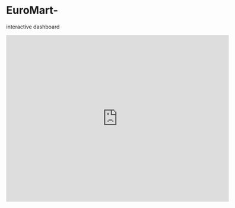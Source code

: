 # EuroMart-
interactive dashboard
<iframe width="600" height="450" src="https://lookerstudio.google.com/embed/reporting/4167fb7a-2edc-4fb8-b35a-dfc3e1c72d5e/page/kxAND" frameborder="0" style="border:0" allowfullscreen></iframe>
